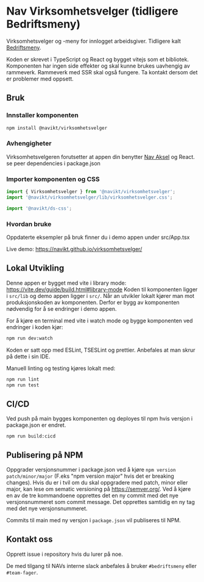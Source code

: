 # Nav Virksomhetsvelger (tidligere Bedriftsmeny)

Virksomhetsvelger og -meny for innlogget arbeidsgiver.
Tidligere kalt [Bedriftsmeny](https://github.com/navikt/bedriftsmeny).

Koden er skrevet i TypeScript og React og bygget vitejs som et bibliotek.  
Komponenten har ingen side effekter og skal kunne brukes uavhengig av rammeverk. 
Rammeverk med SSR skal også fungere. Ta kontakt dersom det er problemer med oppsett.

## Bruk

### Innstaller komponenten

```sh
npm install @navikt/virksomhetsvelger
```

### Avhengigheter

Virksomhetsvelgeren forutsetter at appen din benytter [Nav Aksel](https://aksel.nav.no/grunnleggende/introduksjon/kom-i-gang-med-kodepakkene) og React.
se peer dependencies i package.json

### Importer komponenten og CSS

```js
import { Virksomhetsvelger } from '@navikt/virksomhetsvelger';
import '@navikt/virksomhetsvelger/lib/virksomhetsvelger.css';

import '@navikt/ds-css';
```

### Hvordan bruke

Oppdaterte eksempler på bruk finner du i demo appen under src/App.tsx

Live demo: https://navikt.github.io/virksomhetsvelger/

## Lokal Utvikling

Denne appen er bygget med vite i library mode: https://vite.dev/guide/build.html#library-mode
Koden til komponenten ligger i `src/lib` og demo appen ligger i `src/`.
Når an utvikler lokalt kjører man mot produksjonskoden av komponenten.
Derfor er bygg av komponenten nødvendig for å se endringer i demo appen.

For å kjøre en terminal med vite i watch mode og bygge komponenten ved endringer i koden kjør:
```sh
npm run dev:watch
```

Koden er satt opp med ESLint, TSESLint og prettier. 
Anbefales at man skrur på dette i sin IDE.

Manuell linting og testing kjøres lokalt med:
```sh
npm run lint
npm run test 
```

## CI/CD

Ved push på main bygges komponenten og deployes til npm hvis versjon i package.json er endret.

```
npm run build:cicd
```

## Publisering på NPM


Oppgrader versjonsnummer i package.json ved å kjøre `npm version patch/minor/major` (F.eks
"npm version major" hvis det er breaking changes). Hvis du er i tvil om du skal oppgradere med patch, minor eller
major, kan lese om sematic versioning på https://semver.org/. Ved å kjøre en av de tre kommandoene opprettes det en ny
commit med det nye versjonsnummeret som commit message.
Det opprettes samtidig en ny tag med det nye versjonsnummeret.

Commits til main med ny versjon i `package.json` vil publiseres til NPM.

## Kontakt oss

Opprett issue i repository hvis du lurer på noe.

De med tilgang til NAVs interne slack anbefales å bruker `#bedriftsmeny` eller `#team-fager`.

